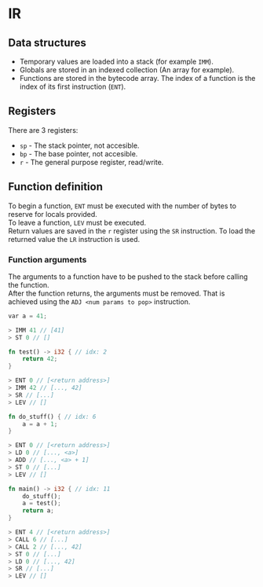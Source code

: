 # IR

## Data structures
* Temporary values are loaded into a stack (for example `IMM`).
* Globals are stored in an indexed collection (An array for example).
* Functions are stored in the bytecode array. The index of a function is the index of its first instruction (`ENT`).

## Registers
There are 3 registers:
- `sp`  - The stack pointer, not accesible.
- `bp`  - The base pointer, not accesible.
- `r` - The general purpose register, read/write.

## Function definition
To begin a function, `ENT` must be executed with the number of bytes to reserve for locals provided.\
To leave a function, `LEV` must be executed.\
Return values are saved in the `r` register using the `SR` instruction. To load the returned value the `LR` instruction is used.

### Function arguments
The arguments to a function have to be pushed to the stack before calling the function.\
After the function returns, the arguments must be removed. That is achieved using the `ADJ <num params to pop>` instruction.

```rust
var a = 41;

> IMM 41 // [41]
> ST 0 // []

fn test() -> i32 { // idx: 2
    return 42;
}

> ENT 0 // [<return address>]
> IMM 42 // [..., 42]
> SR // [...]
> LEV // []

fn do_stuff() { // idx: 6
    a = a + 1;
}

> ENT 0 // [<return address>]
> LD 0 // [..., <a>]
> ADD // [..., <a> + 1]
> ST 0 // [...]
> LEV // []

fn main() -> i32 { // idx: 11
    do_stuff();
    a = test();
    return a;
}

> ENT 4 // [<return address>]
> CALL 6 // [...]
> CALL 2 // [..., 42]
> ST 0 // [...]
> LD 0 // [..., 42]
> SR // [...]
> LEV // []
```
